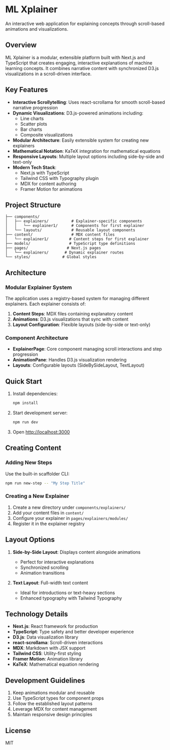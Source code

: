 # ML Xplainer

An interactive web application for explaining concepts through scroll-based animations and visualizations.

## Overview

ML Xplainer is a modular, extensible platform built with Next.js and TypeScript that creates engaging, interactive explanations of machine learning concepts. It combines narrative content with synchronized D3.js visualizations in a scroll-driven interface.

## Key Features

- **Interactive Scrollytelling**: Uses react-scrollama for smooth scroll-based narrative progression
- **Dynamic Visualizations**: D3.js-powered animations including:
  - Line charts
  - Scatter plots
  - Bar charts
  - Composite visualizations
- **Modular Architecture**: Easily extensible system for creating new explainers
- **Mathematical Notation**: KaTeX integration for mathematical equations
- **Responsive Layouts**: Multiple layout options including side-by-side and text-only
- **Modern Tech Stack**:
  - Next.js with TypeScript
  - Tailwind CSS with Typography plugin
  - MDX for content authoring
  - Framer Motion for animations

## Project Structure

```
├── components/
│   ├── explainers/          # Explainer-specific components
│   │   └── explainer1/      # Components for first explainer
│   └── layouts/             # Reusable layout components
├── content/                 # MDX content files
│   └── explainer1/         # Content steps for first explainer
├── models/                 # TypeScript type definitions
├── pages/                 # Next.js pages
│   └── explainers/       # Dynamic explainer routes
└── styles/              # Global styles
```

## Architecture

### Modular Explainer System

The application uses a registry-based system for managing different explainers. Each explainer consists of:

1. **Content Steps**: MDX files containing explanatory content
2. **Animations**: D3.js visualizations that sync with content
3. **Layout Configuration**: Flexible layouts (side-by-side or text-only)

### Component Architecture

- **ExplainerPage**: Core component managing scroll interactions and step progression
- **AnimationPane**: Handles D3.js visualization rendering
- **Layouts**: Configurable layouts (SideBySideLayout, TextLayout)

## Quick Start

1. Install dependencies:
   ```bash
   npm install
   ```

2. Start development server:
   ```bash
   npm run dev
   ```

3. Open [http://localhost:3000](http://localhost:3000)

## Creating Content

### Adding New Steps

Use the built-in scaffolder CLI:
```bash
npm run new-step -- "My Step Title"
```

### Creating a New Explainer

1. Create a new directory under `components/explainers/`
2. Add your content files in `content/`
3. Configure your explainer in `pages/explainers/modules/`
4. Register it in the explainer registry

## Layout Options

1. **Side-by-Side Layout**: Displays content alongside animations
   - Perfect for interactive explanations
   - Synchronized scrolling
   - Animation transitions

2. **Text Layout**: Full-width text content
   - Ideal for introductions or text-heavy sections
   - Enhanced typography with Tailwind Typography

## Technology Details

- **Next.js**: React framework for production
- **TypeScript**: Type safety and better developer experience
- **D3.js**: Data visualization library
- **react-scrollama**: Scroll-driven interactions
- **MDX**: Markdown with JSX support
- **Tailwind CSS**: Utility-first styling
- **Framer Motion**: Animation library
- **KaTeX**: Mathematical equation rendering

## Development Guidelines

1. Keep animations modular and reusable
2. Use TypeScript types for component props
3. Follow the established layout patterns
4. Leverage MDX for content management
5. Maintain responsive design principles

## License

MIT
